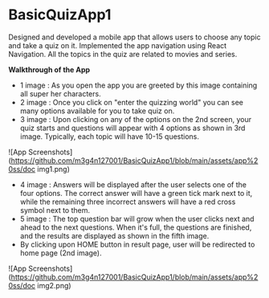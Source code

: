 # BasicQuizApp1
Designed and developed a mobile app that allows users to choose any topic and take a quiz on it. Implemented the app navigation using React Navigation. All the topics in the quiz are related to movies and series. 

**Walkthrough of the App**

* 1 image : As you open the app you are greeted by this image containing all super her characters.
* 2 image : Once you click on "enter the quizzing world" you can see many options available for you to take quiz on.
* 3 image : Upon clicking on any of the options on the 2nd screen, your quiz starts and questions will appear with 4 options as shown in 3rd image. Typically, each topic will               have 10-15 questions.

![App Screenshots](https://github.com/m3g4n127001/BasicQuizApp1/blob/main/assets/app%20ss/doc img1.png)

* 4 image : Answers will be displayed after the user selects one of the four options. The correct answer will have a green tick mark next to it, while the remaining three incorrect answers will have a red cross symbol next to them.
* 5 image : The top question bar will grow when the user clicks next and ahead to the next questions. When it's full, the questions are finished, and the results are displayed as shown in the fifth image.
* By clicking upon HOME button in result page, user will be redirected to home page (2nd image).

![App Screenshots](https://github.com/m3g4n127001/BasicQuizApp1/blob/main/assets/app%20ss/doc img2.png)
